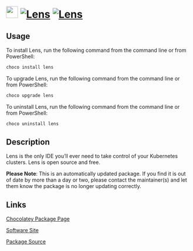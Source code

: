﻿# <img src="https://rawcdn.githack.com/virtualex-itv/chocolatey-packages/1f7b6b334898ed930db76bf701e3b59d3b61faf0/icons/lens.png" width="32" height="32"/> [![Lens](https://img.shields.io/chocolatey/v/lens.svg?label=Lens)](https://chocolatey.org/packages/lens) [![Lens](https://img.shields.io/chocolatey/dt/lens.svg)](https://chocolatey.org/packages/lens)

## Usage

To install Lens, run the following command from the command line or from PowerShell:

```powershell
choco install lens
```

To upgrade Lens, run the following command from the command line or from PowerShell:

```powershell
choco upgrade lens
```

To uninstall Lens, run the following command from the command line or from PowerShell:

```powershell
choco uninstall lens
```

## Description

Lens is the only IDE you’ll ever need to take control of your Kubernetes clusters.  Lens is open source and free.

**Please Note**: This is an automatically updated package. If you find it is
out of date by more than a day or two, please contact the maintainer(s) and
let them know the package is no longer updating correctly.

## Links

[Chocolatey Package Page](https://chocolatey.org/packages/lens)

[Software Site](https://k8slens.dev/)

[Package Source](https://github.com/virtualex-itv/chocolatey-packages/tree/master/automatic/lens)
